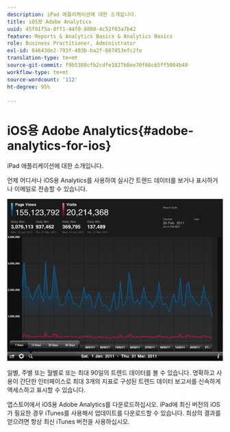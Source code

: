```yaml
---
description: iPad 애플리케이션에 대한 소개입니다.
title: iOS용 Adobe Analytics
uuid: 45f91f5a-8ff1-44f0-8880-4c52f03a7b42
feature: Reports & Analytics Basics & Analytics Basics
role: Business Practitioner, Administrator
exl-id: 04643de2-793f-403b-ba2f-807453efc2fe
translation-type: tm+mt
source-git-commit: f9b5380cfb2cdfe1827b8ee70f60c65ff5004b48
workflow-type: tm+mt
source-wordcount: '112'
ht-degree: 95%

---
```


# iOS용 Adobe Analytics{#adobe-analytics-for-ios}

iPad 애플리케이션에 대한 소개입니다.

언제 어디서나 iOS용 Analytics를 사용하여 실시간 트렌드 데이터를 보거나 표시하거나 이메일로 전송할 수 있습니다.

![](assets/ipad.png)

일별, 주별 또는 월별로 또는 최대 90일의 트렌드 데이터를 볼 수 있습니다. 명확하고 사용이 간단한 인터페이스로 최대 3개의 지표로 구성된 트렌드 데이터 보고서를 신속하게 액세스하고 표시할 수 있습니다.

앱스토어에서 iOS용 Adobe Analytics를 다운로드하십시오. iPad에 최신 버전의 iOS가 필요한 경우 iTunes를 사용해서 업데이트를 다운로드할 수 있습니다. 최상의 결과를 얻으려면 항상 최신 iTunes 버전을 사용하십시오.
